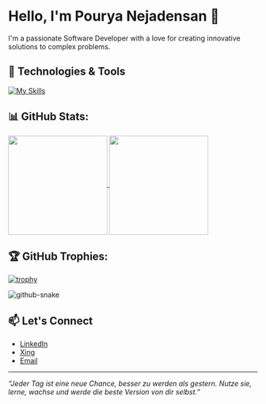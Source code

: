 
# Hello, I'm Pourya Nejadensan 👋

I'm a passionate Software Developer with a love for creating innovative solutions to complex problems.

## 🔧 Technologies & Tools

[![My Skills](https://skillicons.dev/icons?i=java,cs,dotnet,git,github,gitlab,maven,idea,visualstudio,vscode,html,css,javascript,typescript,react,mongodb,mysql,npm,postgres,postman,powershell,bootstrap,docker,eclipse,aws,azure,bash,bitbucket,jenkins,angular,py,ubuntu,wordpress)](https://skillicons.dev)

## 📊 GitHub Stats:

<a href="https://github.com/anuraghazra/github-readme-stats">
  <img height=200 align="center" src="https://github-readme-stats.vercel.app/api?username=pourya-nejadensan&show_icons=true&theme=codeSTACKr" />
</a>
<a href="https://github.com/anuraghazra/convoychat">
  <img height=200 align="center" src="https://github-readme-stats.vercel.app/api/top-langs?username=pourya-nejadensan&layout=compact&langs_count=8&card_width=320&theme=codeSTACKr" />
</a>

## 🏆 GitHub Trophies:

[![trophy](https://github-profile-trophy.vercel.app/?username=pourya-nejadensan&theme=onedark)](https://github.com/ryo-ma/github-profile-trophy)

![github-snake](https://github.com/user-attachments/assets/b4f37658-638c-4776-bd72-18b35071603a)


## 📫 Let's Connect

- [LinkedIn](https://www.linkedin.com/in/pourya-nejadensan)
- [Xing](https://www.xing.com/profile/Pourya_Nejadensan)
- [Email](mailto:pourya.nejadensan@gmail.com)

---

*“Jeder Tag ist eine neue Chance, besser zu werden als gestern. Nutze sie,
 lerne, wachse und werde die beste Version von dir selbst.”*

